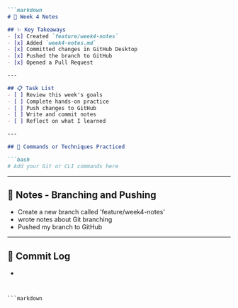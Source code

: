 ```markdown
```markdown
# 📘 Week 4 Notes

## ✨ Key Takeaways
- [x] Created `feature/week4-notes`
- [x] Added `week4-notes.md`
- [x] Committed changes in GitHub Desktop
- [x] Pushed the branch to GitHub
- [x] Opened a Pull Request

---

## 📋 Task List
- [ ] Review this week's goals
- [ ] Complete hands-on practice
- [ ] Push changes to GitHub
- [ ] Write and commit notes
- [ ] Reflect on what I learned

---

## 🧪 Commands or Techniques Practiced

```bash
# Add your Git or CLI commands here
```

---

## 📝 Notes - Branching and Pushing

- Create a new branch called 'feature/week4-notes'
- wrote notes about Git branching
- Pushed my branch to GitHub

---

## 🔁 Commit Log
- 
```


```markdown

